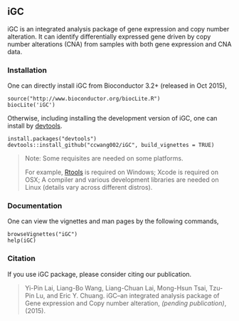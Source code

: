 ## iGC
iGC is an integrated analysis package of gene expression and copy number alteration. It can identify differentially expressed gene driven by copy number alterations (CNA) from samples with both gene expression and CNA data.


### Installation
One can directly install iGC from Bioconductor 3.2+ (released in Oct 2015),

```{r}
source("http://www.bioconductor.org/biocLite.R")
biocLite('iGC')
```

Otherwise, including installing the development version of iGC, one can install by [devtools].

```{r}
install.packages("devtools")
devtools::install_github("ccwang002/iGC", build_vignettes = TRUE)
```

> Note: Some requisites are needed on some platforms.
>
> For example, [Rtools] is required on Windows; Xcode is required on OSX; A compiler and various development libraries are needed on Linux (details vary across different distros).


### Documentation
One can view the vignettes and man pages by the following commands,

```{r}
browseVignettes("iGC")
help(iGC)
```

### Citation
If you use iGC package, please consider citing our publication.

> Yi-Pin Lai, Liang-Bo Wang, Liang-Chuan Lai, Mong-Hsun Tsai, Tzu-Pin Lu, and Eric Y. Chuang. iGC–an integrated analysis package of Gene expression and Copy number alteration, *(pending publication)*, (2015).


[devtools]: https://github.com/hadley/devtools
[Rtools]: https://cran.r-project.org/bin/windows/Rtools/
